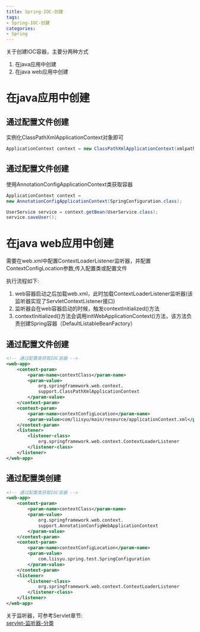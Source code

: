 ```yaml
---
title: Spring-IOC-创建
tags: 
- Spring-IOC-创建
categories: 
- Spring 
---
```


关于创建IOC容器，主要分两种方式
1. 在java应用中创建
2. 在java web应用中创建

# 在java应用中创建

## 通过配置文件创建

实例化ClassPathXmlApplicationContext对象即可
```java
ApplicationContext context = new ClassPathXmlApplicationContext(xmlpath);
```

## 通过配置文件创建

使用AnnotationConfigApplicationContext类获取容器
```java
ApplicationContext context = 
new AnnotationConfigApplicationContext(SpringConfiguration.class);

UserService service = context.getBean(UserService.class);
service.saveUser();
```



# 在java web应用中创建

需要在web.xml中配置ContextLoaderListener监听器，并配置ContextConfigLocation参数,传入配置类或配置文件

执行流程如下:
1. web容器启动之后加载web.xml，此时加载ContextLoaderListener监听器(该监听器实现了ServletContextListener接口)
2. 监听器会在web容器启动的时候，触发contextInitialized()方法
3. contextInitialized()方法会调用initWebApplicationContext()方法，该方法负责创建Spring容器（DefaultListableBeanFactory）

## 通过配置文件创建

```xml
<!-- 通过配置类获取IOC容器 -->
<web-app>
    <context-param>
        <param-name>contextClass</param-name>
        <param-value>
            org.springframework.web.context.
            support.ClassPathXmlApplicationContext
        </param-value>
    </context-param>
    <context-param>
        <param-name>contextConfigLocation</param-name>
        <param-value>com/liisyu/main/resource/applicationContext.xml</param-value>
    </context-param>
    <listener>
        <listener-class>
            org.springframework.web.context.ContextLoaderListener
        </listener-class>
    </listener>
</web-app>
```

## 通过配置类创建
```xml
<!-- 通过配置类获取IOC容器 -->
<web-app>
    <context-param>
        <param-name>contextClass</param-name>
        <param-value>
            org.springframework.web.context.
            support.AnnotationConfigWebApplicationContext
        </param-value>
    </context-param>
    <context-param>
        <param-name>contextConfigLocation</param-name>
        <param-value>
            com.liisyu.spring.test.SpringConfiguration
        </param-value>
    </context-param>
    <listener>
        <listener-class>
            org.springframework.web.context.ContextLoaderListener
        </listener-class>
    </listener>
</web-app>
```

关于监听器，可参考Servlet章节:  
[servlet-监听器-分类]()
